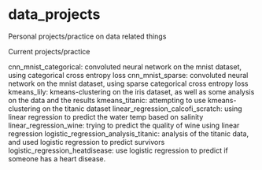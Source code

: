# data_projects
Personal projects/practice on data related things

Current projects/practice

cnn_mnist_categorical: convoluted neural network on the mnist dataset, using categorical cross entropy loss
cnn_mnist_sparse: convoluted neural network on the mnist dataset, using sparse categorical cross entropy loss
kmeans_lily: kmeans-clustering on the iris dataset, as well as some analysis on the data and the results
kmeans_titanic: attempting to use kmeans-clustering on the titanic dataset
linear_regression_calcofi_scratch: using linear regression to predict the water temp based on salinity
linear_regression_wine: trying to predict the quality of wine using linear regression
logistic_regression_analysis_titanic: analysis of the titanic data, and used logistic regression to predict survivors
logistic_regression_heatdisease: use logistic regression to predict if someone has a heart disease.
